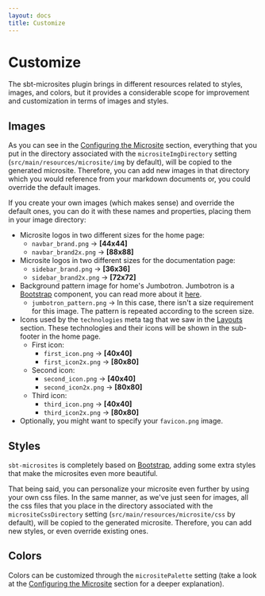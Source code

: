 ```yaml
---
layout: docs
title: Customize
---
```


# Customize

The sbt-microsites plugin brings in different resources related to styles, images, and colors, but it provides a considerable scope for improvement and customization in terms of images and styles.

## Images

As you can see in the [Configuring the Microsite](settings.html) section, everything that you put in the directory associated with the `micrositeImgDirectory` setting  (`src/main/resources/microsite/img` by default), will be copied to the generated microsite. Therefore, you can add new images in that directory which you would reference from your markdown documents or, you could override the default images.

If you create your own images (which makes sense) and override the default ones, you can do it with these names and properties, placing them in your image directory:

- Microsite logos in two different sizes for the home page:
    - `navbar_brand.png` -> **[44x44]**
    - `navbar_brand2x.png` -> **[88x88]**
- Microsite logos in two different sizes for the documentation page:
    - `sidebar_brand.png` -> **[36x36]**
    - `sidebar_brand2x.png` -> **[72x72]**
- Background pattern image for home's Jumbotron. Jumbotron is a [Bootstrap](http://getbootstrap.com/) component, you can read more about it [here](http://getbootstrap.com/components/#jumbotron).
    - `jumbotron_pattern.png` -> In this case, there isn't a size requirement for this image. The pattern is repeated according to the screen size.
- Icons used by the `technologies` meta tag that we saw in the [Layouts](layouts.html) section. These technologies and their icons will be shown in the sub-footer in the home page.
    - First icon:
        - `first_icon.png` -> **[40x40]**
        - `first_icon2x.png` -> **[80x80]**
    - Second icon:
        - `second_icon.png` -> **[40x40]**
        - `second_icon2x.png` -> **[80x80]**
    - Third icon:
        - `third_icon.png` -> **[40x40]**
        - `third_icon2x.png` -> **[80x80]**
- Optionally, you might want to specify your `favicon.png` image.

## Styles

`sbt-microsites` is completely based on [Bootstrap](http://getbootstrap.com/), adding some extra styles that make the microsites even more beautiful. 

That being said, you can personalize your microsite even further by using your own css files. In the same manner, as we've just seen for images, all the css files that you place in the directory associated with the `micrositeCssDirectory` setting (`src/main/resources/microsite/css` by default), will be copied to the generated microsite. Therefore, you can add new styles, or even override existing ones.

## Colors

Colors can be customized through the `micrositePalette` setting (take a look at the [Configuring the Microsite](settings.html) section for a deeper explanation).